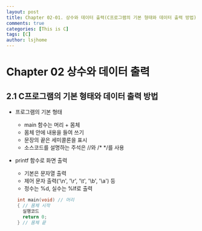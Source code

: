 ```yaml
---
layout: post
title: Chapter 02-01. 상수와 데이터 출력(C프로그램의 기본 형태와 데이터 출력 방법)
comments: true
categories: [This is C]
tags: [C]
author: lsjhome
---
```


# Chapter 02 상수와 데이터 출력

## 2.1 C프로그램의 기본 형태와 데이터 출력 방법

- 프로그램의 기본 형태
  - main 함수는 머리 + 몸체
  - 몸체 안에 내용을 들여 쓰기
  - 문장의 끝은 세미콜론을 표시
  - 소스코드를 설명하는 주석은 //와 /* */를 사용

- printf 함수로 화면 출력
  - 기본은 문자열 출력
  - 제어 문자 출력('\n', '\r', '\t', '\b', '\a') 등
  - 정수는 %d, 실수는 %lf로 출력

```c
    int main(void) // 머리
    { // 몸체 시작
      실행코드
      return 0;
    } // 몸체 끝
```